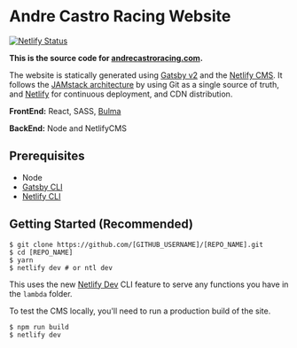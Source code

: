 # Andre Castro Racing Website

[![Netlify Status](https://api.netlify.com/api/v1/badges/b654c94e-08a6-4b79-b443-7837581b1d8d/deploy-status)](https://app.netlify.com/sites/gatsby-starter-netlify-cms-ci/deploys)

**This is the source code for [andrecastroracing.com](https://www.andrecastroracing.com/).** 

The website is  statically generated using [Gatsby v2](https://www.gatsbyjs.org/blog/2018-09-17-gatsby-v2/) and the [Netlify CMS](https://www.netlifycms.org). It follows the [JAMstack architecture](https://jamstack.org) by using Git as a single source of truth, and [Netlify](https://www.netlify.com) for continuous deployment, and CDN distribution.

**FrontEnd:** React, SASS, [Bulma](https://bulma.io/)

**BackEnd:** Node and NetlifyCMS

## Prerequisites

- Node
- [Gatsby CLI](https://www.gatsbyjs.org/docs/)
- [Netlify CLI](https://github.com/netlify/cli)

## Getting Started (Recommended)

```
$ git clone https://github.com/[GITHUB_USERNAME]/[REPO_NAME].git
$ cd [REPO_NAME]
$ yarn
$ netlify dev # or ntl dev
```

This uses the new [Netlify Dev](https://www.netlify.com/products/dev/?utm_source=blog&utm_medium=netlifycms&utm_campaign=devex) CLI feature to serve any functions you have in the `lambda` folder.

To test the CMS locally, you'll need to run a production build of the site.

```
$ npm run build
$ netlify dev 
```




